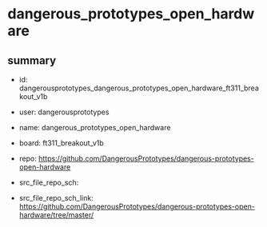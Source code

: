 # dangerous_prototypes_open_hardware
 
## summary 
* id: dangerousprototypes_dangerous_prototypes_open_hardware_ft311_breakout_v1b
* user: dangerousprototypes
* name: dangerous_prototypes_open_hardware
* board: ft311_breakout_v1b
* repo: https://github.com/DangerousPrototypes/dangerous-prototypes-open-hardware



* src_file_repo_sch: 
* src_file_repo_sch_link: https://github.com/DangerousPrototypes/dangerous-prototypes-open-hardware/tree/master/






